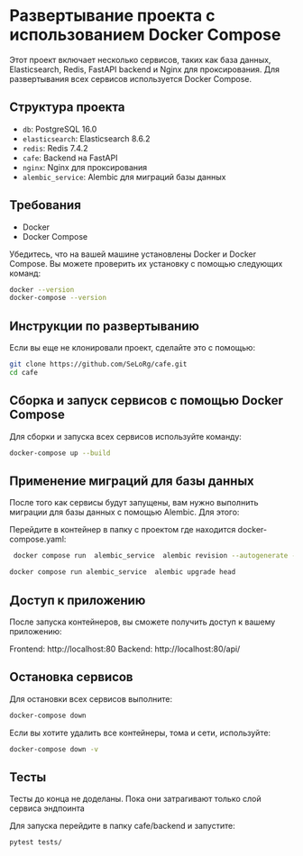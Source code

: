 # Развертывание проекта с использованием Docker Compose

Этот проект включает несколько сервисов, таких как база данных, Elasticsearch, Redis, FastAPI backend и Nginx для проксирования. Для развертывания всех сервисов используется Docker Compose.

## Структура проекта

- `db`: PostgreSQL 16.0
- `elasticsearch`: Elasticsearch 8.6.2
- `redis`: Redis 7.4.2
- `cafe`: Backend на FastAPI
- `nginx`: Nginx для проксирования
- `alembic_service`: Alembic для миграций базы данных

## Требования

- Docker
- Docker Compose

Убедитесь, что на вашей машине установлены Docker и Docker Compose. Вы можете проверить их установку с помощью следующих команд:

```bash
docker --version
docker-compose --version
```

## Инструкции по развертыванию

Если вы еще не клонировали проект, сделайте это с помощью:

```bash
git clone https://github.com/SeLoRg/cafe.git
cd cafe
```

## Сборка и запуск сервисов с помощью Docker Compose

Для сборки и запуска всех сервисов используйте команду:

```bash
docker-compose up --build
```
## Применение миграций для базы данных
После того как сервисы будут запущены, вам нужно выполнить миграции для базы данных с помощью Alembic. Для этого:

Перейдите в контейнер в папку с проектом где находится docker-compose.yaml:

```bash
 docker compose run  alembic_service  alembic revision --autogenerate -m "First migrations"
```
```bash
docker compose run alembic_service  alembic upgrade head
```

## Доступ к приложению
После запуска контейнеров, вы сможете получить доступ к вашему приложению:

Frontend: http://localhost:80
Backend: http://localhost:80/api/
## Остановка сервисов
Для остановки всех сервисов выполните:
```bash
docker-compose down
```
Если вы хотите удалить все контейнеры, тома и сети, используйте:

```bash
docker-compose down -v
```

## Тесты
Тесты до конца не доделаны. Пока они затрагивают только слой сервиса эндпоинта

Для запуска перейдите в папку cafe/backend и запустите:
```bash
pytest tests/
```